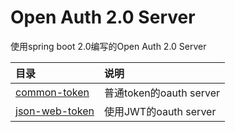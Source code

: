 # Open Auth 2.0 Server

使用spring boot 2.0编写的Open Auth 2.0 Server

目录 | 说明 |
|:------------ |:--------------- |
|[common-token](./common-token) | 普通token的oauth server  |
|[json-web-token](./json-web-token) | 使用JWT的oauth server  |

